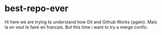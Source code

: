 # best-repo-ever

Hi here we are trying to understand how Git and Github Works (again).
Mais la on veut le faire en francais.
But this time i want to try a merge confic.

